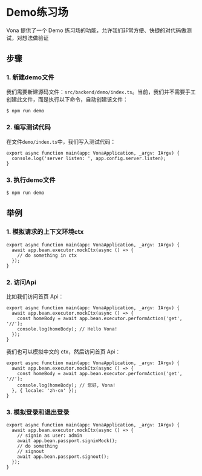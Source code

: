 # Demo练习场

Vona 提供了一个 Demo 练习场的功能，允许我们非常方便、快捷的对代码做测试，对想法做验证

## 步骤

### 1. 新建demo文件

我们需要新建源码文件：`src/backend/demo/index.ts`。当前，我们并不需要手工创建此文件，而是执行以下命令，自动创建该文件：

``` bash
$ npm run demo
```

### 2. 编写测试代码

在文件`demo/index.ts`中，我们写入测试代码：

``` typescript{2}
export async function main(app: VonaApplication, _argv: IArgv) {
  console.log('server listen: ', app.config.server.listen);
}
```

### 3. 执行demo文件

``` bash
$ npm run demo
```

## 举例

### 1. 模拟请求的上下文环境ctx

``` typescript{2-4}
export async function main(app: VonaApplication, _argv: IArgv) {
  await app.bean.executor.mockCtx(async () => {
    // do something in ctx
  });
}
```

### 2. 访问Api

比如我们访问首页 Api：

``` typescript{3-4}
export async function main(app: VonaApplication, _argv: IArgv) {
  await app.bean.executor.mockCtx(async () => {
    const homeBody = await app.bean.executor.performAction('get', '//');
    console.log(homeBody); // Hello Vona!
  });
}
```

我们也可以模拟中文的 ctx，然后访问首页 Api：

``` typescript{3-5}
export async function main(app: VonaApplication, _argv: IArgv) {
  await app.bean.executor.mockCtx(async () => {
    const homeBody = await app.bean.executor.performAction('get', '//');
    console.log(homeBody); // 您好, Vona!
  }, { locale: 'zh-cn' });
}
```

### 3. 模拟登录和退出登录

``` typescript{3-6}
export async function main(app: VonaApplication, _argv: IArgv) {
  await app.bean.executor.mockCtx(async () => {
    // signin as user: admin
    await app.bean.passport.signinMock();
    // do something
    // signout
    await app.bean.passport.signout();
  });
}
```